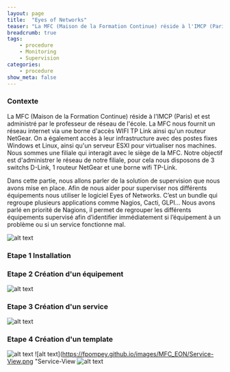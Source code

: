 ```yaml
---
layout: page
title:  "Eyes of Networks"
teaser: "La MFC (Maison de la Formation Continue) réside à l'IMCP (Paris), notre objectif est de monitorer tous les équipements de notre filiale"
breadcrumb: true
tags:
    - procedure
    - Monitoring
    - Supervision
categories:
    - procedure
show_meta: false
---
```


### Contexte ###

La MFC (Maison de la Formation Continue) réside à l'IMCP (Paris) et est administré par le professeur de réseau de l'école. 
La MFC nous fournit un réseau internet via une borne d'accès WIFI TP Link ainsi qu'un routeur NetGear. 
On a également accès à leur infrastructure avec des postes fixes Windows et Linux, ainsi qu'un serveur ESXI pour virtualiser nos machines. 
Nous sommes une filiale qui interagit avec le siège de la MFC. 
Notre objectif est d'administrer le réseau de notre filiale, pour cela nous disposons de 3 switchs D-Link, 1 routeur NetGear et une borne wifi TP-Link.

Dans cette partie, nous allons parler de la solution de supervision que nous avons mise en place. 
Afin de nous aider pour superviser nos différents équipements nous utiliser le logiciel Eyes of Networks. 
C’est un bundle qui regroupe plusieurs applications comme Nagios, Cacti, GLPI…
Nous avons parlé en priorité de Nagions, il permet de regrouper les différents équipements supervisé afin d’identifier immédiatement si l’équipement à un problème ou si un service fonctionne mal.

![alt text](https://fpompey.github.io/images/MFC_EON/Dashboard.png "Dashboard")

### Etape 1 Installation ###


### Etape 2 Création d'un équipement ###


![alt text](https://fpompey.github.io/images/MFC_EON/Host-View.png "Host-View")

### Etape 3 Création d'un service ###

![alt text](https://fpompey.github.io/images/MFC_EON/Service-View.png "Service-View")

### Etape 4 Création d'un template ###

![alt text](https://fpompey.github.io/images/MFC_EON/Template.png "Template")
![alt text](https://fpompey.github.io/images/MFC_EON/Service-View.png "Service-View
![alt text](https://fpompey.github.io/images/MFC_EON/Command-Template.png "Command-Template")



